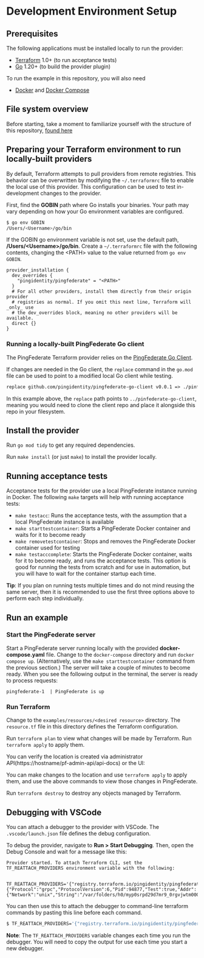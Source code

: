 # Development Environment Setup
## Prerequisites
The following applications must be installed locally to run the provider:
- [Terraform](https://www.terraform.io/downloads.html) 1.0+ (to run acceptance tests)
- [Go](https://golang.org/doc/install) 1.20+ (to build the provider plugin)

To run the example in this repository, you will also need
- [Docker](https://docs.docker.com/get-docker/) and [Docker Compose](https://docs.docker.com/compose/install/)

## File system overview

Before starting, take a moment to familiarize yourself with the structure of this repository, [found here](filelayout.md)

## Preparing your Terraform environment to run locally-built providers
By default, Terraform attempts to pull providers from remote registries. This behavior can be overwritten by modifying the `~/.terraformrc` file to enable the local use of this provider. This configuration can be used to test in-development changes to the provider.

First, find the **GOBIN** path where Go installs your binaries. Your path may vary depending on how your Go environment variables are configured.

```sh
$ go env GOBIN
/Users/<Username>/go/bin
```

If the GOBIN go environment variable is not set, use the default path, **/Users/\<Username\>/go/bin**. Create a `~/.terraformrc` file with the following contents, changing the \<PATH\> value to the value returned from `go env GOBIN`.

```text
provider_installation {
  dev_overrides {
    "pingidentity/pingfederate" = "<PATH>"
  }
  # For all other providers, install them directly from their origin provider
  # registries as normal. If you omit this next line, Terraform will _only_ use
  # the dev_overrides block, meaning no other providers will be available.
  direct {}
}
```

### Running a locally-built PingFederate Go client
The PingFederate Terraform provider relies on the [PingFederate Go Client](https://github.com/pingidentity/pingfederate-go-client).

If changes are needed in the Go client, the `replace` command in the `go.mod` file can be used to point to a modified local Go client while testing.

```txt
replace github.com/pingidentity/pingfederate-go-client v0.0.1 => ./pinfederate-go-client
```

In this example above, the `replace` path points to `../pinfederate-go-client`, meaning you would need to clone the client repo and place it alongside this repo in your filesystem.

## Install the provider
Run `go mod tidy` to get any required dependencies.

Run `make install` (or just `make`) to install the provider locally.

## Running acceptance tests
Acceptance tests for the provider use a local PingFederate instance running in Docker. The following `make` targets will help with running acceptance tests:

- `make testacc`: Runs the acceptance tests, with the assumption that a local PingFederate instance is available
- `make starttestcontainer`: Starts a PingFederate Docker container and waits for it to become ready
- `make removetestcontainer`: Stops and removes the PingFederate Docker container used for testing
- `make testacccomplete`: Starts the PingFederate Docker container, waits for it to become ready, and runs the acceptance tests. This option is good for running the tests from scratch and for use in automation, but you will have to wait for the container startup each time.
  
**Tip**: If you plan on running tests multiple times and do not mind reusing the same server, then it is recommended to use the first three options above to perform each step individually.

## Run an example
### Start the PingFederate server
Start a PingFederate server running locally with the provided **docker-compose.yaml** file. Change to the `docker-compose` directory and run `docker compose up`. (Alternatively, use the `make starttestcontainer` command from the previous section.) The server will take a couple of minutes to become ready. When you see the following output in the terminal, the server is ready to process requests:
```
pingfederate-1  | PingFederate is up
```

### Run Terraform
Change to the `examples/resources/<desired resource>` directory. The `resource.tf` file in this directory defines the Terraform configuration.

Run `terraform plan` to view what changes will be made by Terraform. Run `terraform apply` to apply them.

You can verify the location is created via administrator API(https://hostname/pf-admin-api/api-docs) or the UI:

You can make changes to the location and use `terraform apply` to apply them, and use the above commands to view those changes in PingFederate.

Run `terraform destroy` to destroy any objects managed by Terraform.

## Debugging with VSCode
You can attach a debugger to the provider with VSCode. The `.vscode/launch.json` file defines the debug configuration.

To debug the provider, navigate to **Run > Start Debugging**. Then, open the Debug Console and wait for a message like this:

```text
Provider started. To attach Terraform CLI, set the TF_REATTACH_PROVIDERS environment variable with the following:

	TF_REATTACH_PROVIDERS='{"registry.terraform.io/pingidentity/pingfederate":{"Protocol":"grpc","ProtocolVersion":6,"Pid":94877,"Test":true,"Addr":{"Network":"unix","String":"/var/folders/h0/myp0srpd29d7mr9_0rgvjwtm0000gn/T/plugin2376654838"}}}'
```

You can then use this to attach the debugger to command-line terraform commands by pasting this line before each command.

```sh
$ TF_REATTACH_PROVIDERS='{"registry.terraform.io/pingidentity/pingfederate":{"Protocol":"grpc","ProtocolVersion":6,"Pid":94877,"Test":true,"Addr":{"Network":"unix","String":"/var/folders/h0/myp0srpd29d7mr9_0rgvjwtm0000gn/T/plugin2376654838"}}}' terraform apply
```

**Note**: The `TF_REATTACH_PROVIDERS` variable changes each time you run the debugger. You will need to copy the output for use each time you start a new debugger.